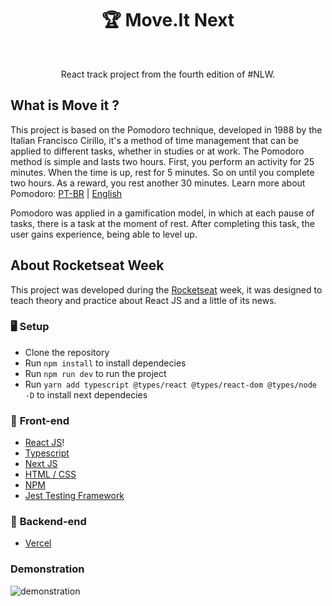 <h1 align="center">🏆 Move.It Next</h1>
<br/>
<p align="center"> React track project from the fourth edition of #NLW. </p>

## **What is Move it ?**
This project is based on the Pomodoro technique, developed in 1988 by the Italian Francisco Cirillo, it's a method of time management that can be applied to different tasks, whether in studies or at work.
The Pomodoro method is simple and lasts two hours. First, you perform an activity for 25 minutes. When the time is up, rest for 5 minutes. So on until you complete two hours. As a reward, you rest another 30 minutes.
Learn more about Pomodoro: [PT-BR](https://pt.wikipedia.org/wiki/T%C3%A9cnica_pomodoro) | [English](https://en.wikipedia.org/wiki/Pomodoro_Technique)

Pomodoro was applied in a gamification model, in which at each pause of tasks, there is a task at the moment of rest. After completing this task, the user gains experience, being able to level up.


## **About Rocketseat Week**
This project was developed during the [Rocketseat](https://rocketseat.com.br/) week, it was designed to teach theory and practice about React JS and a little of its news.


### 🖥 Setup
- Clone the repository
- Run `npm install` to install dependecies
- Run `npm run dev` to run the project
- Run `yarn add typescript @types/react @types/react-dom @types/node -D` to install next dependecies 

### 🚧 **Front-end**
 - [React JS](https://pt-br.reactjs.org/)!
 - [Typescript](https://www.typescriptlang.org/)
 - [Next JS](https://nextjs.org/)
 - [HTML / CSS](https://www.w3schools.com/)
 - [NPM](https://www.npmjs.com/)
 - [Jest Testing Framework](https://jestjs.io/)

### 🚧 **Backend-end**
 - [Vercel](https://vercel.com/docs)


### Demonstration
![demonstration](https://user-images.githubusercontent.com/53226501/117550607-a0983c80-b017-11eb-9a6d-0c5dc266f005.gif)
